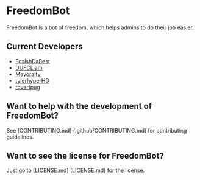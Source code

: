 # FreedomBot
FreedomBot is a bot of freedom, which helps admins to do their job easier.

## Current Developers
* [FoxIshDaBest](https://github.com/FoxIshDaBest)
* [DUFCLiam](https://github.com/DUFCLiam)
* [Mayoralty](https://github.com/AvalancheYT)
* [tylerhyperHD](https://github.com/tylerhyperHD)
* [rovertpug](https://github.com/rovertdude)

## Want to help with the development of FreedomBot?
See [CONTRIBUTING.md] (.github/CONTRIBUTING.md) for contributing guidelines.

## Want to see the license for FreedomBot?
Just go to [LICENSE.md] (LICENSE.md) for the license.
